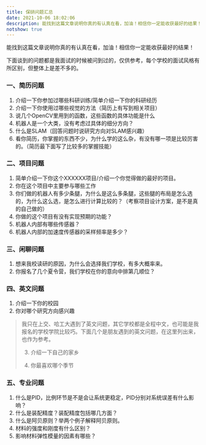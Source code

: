 ```yaml
---
title: 保研问题汇总
date: 2021-10-06 18:02:06
description: 能找到这篇文章说明你真的有认真在看，加油！相信你一定能收获最好的结果！
notshow: true
---
```


能找到这篇文章说明你真的有认真在看，加油！相信你一定能收获最好的结果！

下面谈到的问题都是我面试的时候被问到过的，仅供参考，每个学校的面试风格有所区别，但整体上是差不多的。

### 一、简历问题

1. 介绍一下你参加过哪些科研训练/简单介绍一下你的科研经历
2. 介绍一下你使用过哪些视觉的方法（简历上有写到相关项目）
3. 说几个OpenCV里用到的函数，这些函数的具体功能是什么
4. 机器人是一个大类，没有考虑过具体的细分方向？
5. 什么是SLAM（回答问题时说研究方向对SLAM感兴趣）
6. 看你简历，你掌握的东西不少，为什么学的这么杂，有没有哪一项是比较厉害的。（简历最下面写了比较多的掌握技能）



### 二、项目问题

1. 简单介绍一下你这个XXXXXX项目/介绍一个你觉得做的最好的项目。
2. 你在这个项目中主要参与哪些工作
3. 你们做的机器人有多少条腿，为什么是这么多条腿，这些腿的布局是怎么选的，为什么这么选，是怎么进行计算比较的？（考察项目设计方案，是不是真的自己做的）
4. 你做的这个项目有没有实现预期的功能？
5. 机器人内部有哪些传感器？
6. 机器人内部的加速度传感器的采样频率是多少？



### 三、闲聊问题

1. 想来我校读研的原因，为什么会选择我们学校，有多大概率来。
2. 你报名了几个夏令营，我们学校在你的意向中排第几顺位？



### 四、英文问题

1. 介绍一下你的校园
2. 你对哪个研究方向感兴趣

> 我只在上交、哈工大遇到了英文问题，其它学校都是全程中文，也可能是我报名的学校学院比较巧。下面几个是朋友遇到的英文问题，在这里列出来，也作为参考。
>
> 3. 介绍一下自己的家乡
>
> 4. 你最喜欢哪个季节

### 五、专业问题

1. 什么是PID，比例环节是不是会让系统更稳定，PID分别对系统误差有什么影响？
2. 什么是装配精度？装配精度包括哪几方面？
3. 什么是阿贝原则？举两个例子解释阿贝原则。
4. 材料的强度和刚度有什么区别？
5. 影响材料弹性模量的因素有哪些？



